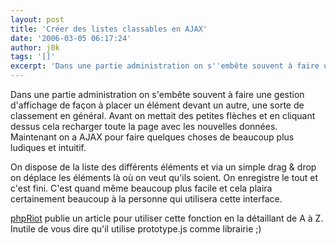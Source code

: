 ```yaml
---
layout: post
title: 'Créer des listes classables en AJAX'
date: '2006-03-05 06:17:24'
author: j0k
tags: '[]'
excerpt: 'Dans une partie administration on s''embête souvent à faire une gestion d''affichage de façon à placer un élément devant un autre, une sorte de classement en général.   Avant on mettait des petites flèches et en cliquant dessus cela recharger toute la page avec les nouvelles données. Maintenant on a AJAX pour faire quelques choses de beaucoup plus ludiques et intuitif.       ...'
---
```


Dans une partie administration on s'embête souvent à faire une gestion d'affichage de façon à placer un élément devant un autre, une sorte de classement en général.   Avant on mettait des petites flèches et en cliquant dessus cela recharger toute la page avec les nouvelles données. Maintenant on a AJAX pour faire quelques choses de beaucoup plus ludiques et intuitif.

On dispose de la liste des différents éléments et via un simple drag &amp; drop on déplace les éléments là où on veut qu'ils soient. On enregistre le tout et c'est fini. C'est quand même beaucoup plus facile et cela plaira certainement beaucoup à la personne qui utilisera cette interface.

[phpRiot](http://www.phpriot.com/d/articles/client-side/sortable-lists-with-php-and-ajax/) publie un article pour utiliser cette fonction en la détaillant de A à Z.   Inutile de vous dire qu'il utilise prototype.js comme librairie ;)
